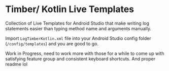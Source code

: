 # Timber/ Kotlin Live Templates

Collection of Live Templates for Android Studio that make writing log statements easier than typing method name and arguments manually.

Import `LogTimberKotlin.xml` file into your Android Studio config folder (`/config/templates`) and you are good to go.


Work in Progress, need to work more with those for a while to come up with satisfying feature group and consistent keyboard shortcuts. And proper readme lol
